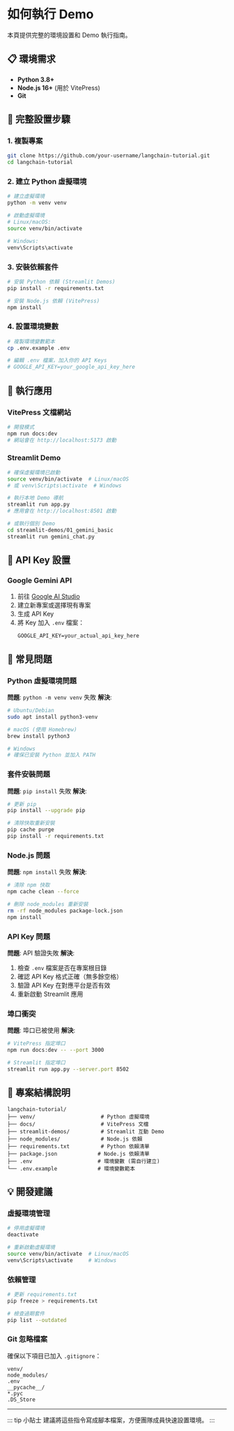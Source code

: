 # 如何執行 Demo

本頁提供完整的環境設置和 Demo 執行指南。

## 📋 環境需求

- **Python 3.8+**
- **Node.js 16+** (用於 VitePress)
- **Git**

## 🔧 完整設置步驟

### 1. 複製專案
```bash
git clone https://github.com/your-username/langchain-tutorial.git
cd langchain-tutorial
```

### 2. 建立 Python 虛擬環境
```bash
# 建立虛擬環境
python -m venv venv

# 啟動虛擬環境
# Linux/macOS:
source venv/bin/activate

# Windows:
venv\Scripts\activate
```

### 3. 安裝依賴套件
```bash
# 安裝 Python 依賴 (Streamlit Demos)
pip install -r requirements.txt

# 安裝 Node.js 依賴 (VitePress)
npm install
```

### 4. 設置環境變數
```bash
# 複製環境變數範本
cp .env.example .env

# 編輯 .env 檔案，加入你的 API Keys
# GOOGLE_API_KEY=your_google_api_key_here
```

## 🚀 執行應用

### VitePress 文檔網站
```bash
# 開發模式
npm run docs:dev
# 網站會在 http://localhost:5173 啟動
```

### Streamlit Demo
```bash
# 確保虛擬環境已啟動
source venv/bin/activate  # Linux/macOS
# 或 venv\Scripts\activate  # Windows

# 執行本地 Demo 導航
streamlit run app.py
# 應用會在 http://localhost:8501 啟動

# 或執行個別 Demo
cd streamlit-demos/01_gemini_basic
streamlit run gemini_chat.py
```

## 🔑 API Key 設置

### Google Gemini API
1. 前往 [Google AI Studio](https://aistudio.google.com/)
2. 建立新專案或選擇現有專案
3. 生成 API Key
4. 將 Key 加入 `.env` 檔案：
   ```
   GOOGLE_API_KEY=your_actual_api_key_here
   ```

## 🐛 常見問題

### Python 虛擬環境問題
**問題**: `python -m venv venv` 失敗
**解決**: 
```bash
# Ubuntu/Debian
sudo apt install python3-venv

# macOS (使用 Homebrew)
brew install python3

# Windows
# 確保已安裝 Python 並加入 PATH
```

### 套件安裝問題
**問題**: `pip install` 失敗
**解決**:
```bash
# 更新 pip
pip install --upgrade pip

# 清除快取重新安裝
pip cache purge
pip install -r requirements.txt
```

### Node.js 問題
**問題**: `npm install` 失敗
**解決**:
```bash
# 清除 npm 快取
npm cache clean --force

# 刪除 node_modules 重新安裝
rm -rf node_modules package-lock.json
npm install
```

### API Key 問題
**問題**: API 驗證失敗
**解決**:
1. 檢查 `.env` 檔案是否在專案根目錄
2. 確認 API Key 格式正確（無多餘空格）
3. 驗證 API Key 在對應平台是否有效
4. 重新啟動 Streamlit 應用

### 埠口衝突
**問題**: 埠口已被使用
**解決**:
```bash
# VitePress 指定埠口
npm run docs:dev -- --port 3000

# Streamlit 指定埠口
streamlit run app.py --server.port 8502
```

## 📁 專案結構說明

```
langchain-tutorial/
├── venv/                     # Python 虛擬環境
├── docs/                     # VitePress 文檔
├── streamlit-demos/          # Streamlit 互動 Demo
├── node_modules/             # Node.js 依賴
├── requirements.txt          # Python 依賴清單
├── package.json             # Node.js 依賴清單
├── .env                     # 環境變數 (需自行建立)
└── .env.example             # 環境變數範本
```

## 💡 開發建議

### 虛擬環境管理
```bash
# 停用虛擬環境
deactivate

# 重新啟動虛擬環境
source venv/bin/activate  # Linux/macOS
venv\Scripts\activate     # Windows
```

### 依賴管理
```bash
# 更新 requirements.txt
pip freeze > requirements.txt

# 檢查過期套件
pip list --outdated
```

### Git 忽略檔案
確保以下項目已加入 `.gitignore`：
```
venv/
node_modules/
.env
__pycache__/
*.pyc
.DS_Store
```

---

::: tip 小貼士
建議將這些指令寫成腳本檔案，方便團隊成員快速設置環境。
:::